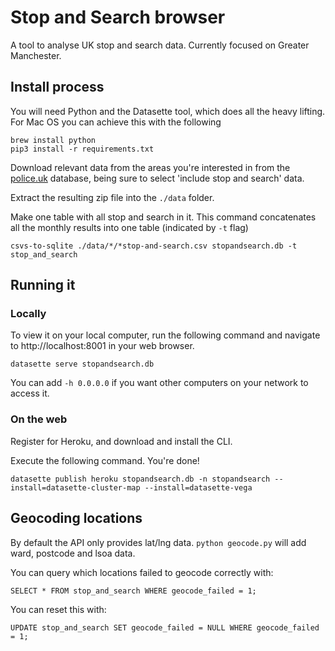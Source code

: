 # Stop and Search browser

A tool to analyse UK stop and search data. Currently focused on Greater Manchester.

## Install process

You will need Python and the Datasette tool, which does all the heavy lifting.  For Mac OS you can achieve this with the following

```
brew install python
pip3 install -r requirements.txt
```

Download relevant data from the areas you're interested in from the [police.uk](https://data.police.uk/data/) database, being sure to select 'include stop and search' data.

Extract the resulting zip file into the `./data` folder.

Make one table with all stop and search in it. This command concatenates all the monthly results into one table (indicated by `-t` flag)

`csvs-to-sqlite ./data/*/*stop-and-search.csv stopandsearch.db -t stop_and_search`

## Running it

### Locally

To view it on your local computer, run the following command and navigate to http://localhost:8001 in your web browser.

`datasette serve stopandsearch.db`

You can add `-h 0.0.0.0` if you want other computers on your network to access it.

###  On the web

Register for Heroku, and download and install the CLI.

Execute the following command. You're done!

`datasette publish heroku stopandsearch.db -n stopandsearch --install=datasette-cluster-map --install=datasette-vega`

## Geocoding locations

By default the API only provides lat/lng data. `python geocode.py` will add ward, postcode and lsoa data.

You can query which locations failed to geocode correctly with:

`SELECT * FROM stop_and_search WHERE geocode_failed = 1;`

You can reset this with:

`UPDATE stop_and_search SET geocode_failed = NULL WHERE geocode_failed = 1;`
